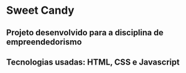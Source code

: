 # Sweet Candy

## Projeto desenvolvido para a disciplina de empreendedorismo
## Tecnologias usadas: HTML, CSS e Javascript
